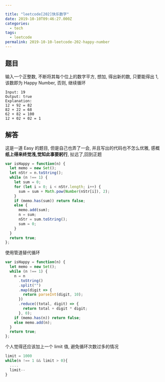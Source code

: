 ```yaml
---

title: "leetcode[202]快乐数字"
date: 2019-10-10T09:46:27.000Z
categories:
  - tech
tags: 
  - leetcode
permalink: 2019-10-10-leetcode-202-happy-number
---
```


## 题目

输入一个正整数, 不断将其每个位上的数字平方, 想加, 得出新的数, 只要能得出 1, 该数即为 Happy Number, 否则, 继续循环

```
Input: 19
Output: true
Explanation:
12 + 92 = 82
82 + 22 = 68
62 + 82 = 100
12 + 02 + 02 = 1
```

## 解答

这是一道 Easy 的题目, 但是自己也弄了一会, 并且写出的代码也不怎么优雅, 感概**纸上得来终觉浅,觉知此事要躬行**, 扯远了,回到正题

```js
var isHappy = function(n) {
  let memo = new Set();
  let nStr = n.toString();
  while (n !== 1) {
    let sum = 0;
    for (let i = 0; i < nStr.length; i++) {
      sum = sum + Math.pow(Number(nStr[i]), 2);
    }
    if (memo.has(sum)) return false;
    else {
      memo.add(sum);
      n = sum;
      nStr = sum.toString();
      sum = 0;
    }
  }
  return true;
};
```

使用管道替代循环

```js
var isHappy = function(n) {
  let memo = new Set();
  while (n !== 1) {
    n = n
      .toString()
      .split("")
      .map(digit => {
        return parseInt(digit, 10);
      })
      .reduce((total, digit) => {
        return total + digit * digit;
      }, 0);
    if (memo.has(n)) return false;
    else memo.add(n);
  }
  return true;
};
```

个人觉得还应该加上一个 limit 值, 避免循环次数过多的情况

```js
limit = 1000
while(n !== 1 && limit > 0){
  ....
  limit--
}
```
